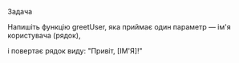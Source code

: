 Задача

Напишіть функцію greetUser, яка приймає один параметр — ім'я користувача (рядок),

і повертає рядок виду: "Привіт, [ІМ'Я]!"